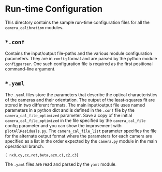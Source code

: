 # Run-time Configuration #

This directory contains the sample run-time configuration files for all the `camera_calibration` modules.

## `*.conf` ##

Contains the input/output file-paths and the various module configuration parameters. They are in `config` format and are parsed by the python module `configparser`. One such configuration file is required as the first positional command-line argument.

## `*.yaml` ##

The `.yaml` files store the parameters that describe the optical characteristics of the cameras and their orientation. The output of the least-squares fit are stored in two different formats. The main input/output file uses named parameters in a python dict and is defined in the `.conf` file by the `camera_cal_file_optimized` parameter. Save a copy of the initial `camera_cal_file_optimized` in the file specified by the `camera_cal_file` config parameter and you can show the improvement with `plotAllResiduals.py`. The `camera_cal_file_list` parameter specifies the file for the alternate output format where the parameters for each camera are specified as a list in the order expected by the `camera.py` module in the main operational branch.

```
[ nx0,cy,cx,rot,beta,azm,c1,c2,c3]
```

The `.yaml` files are read and parsed by the `yaml` module.

